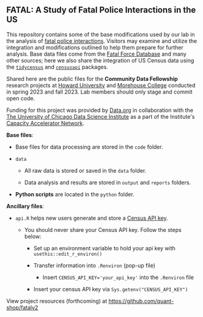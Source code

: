 ## FATAL: A Study of Fatal Police Interactions in the US

This repository contains some of the base modifications used by our lab in the analysis of [fatal police interactions](https://www.washingtonpost.com/graphics/investigations/police-shootings-database/). Visitors may examine and utilize the integration and modifications outlined to help them prepare for further analysis. Base data files come from the [Fatal Force Database](https://github.com/washingtonpost/data-police-shootings) and many other sources; here we also share the integration of US Census data using the [`tidycensus`](https://walker-data.com/tidycensus/) and [`censusapi`](https://github.com/hrecht/censusapi) packages. 

Shared here are the public files for the **Community Data Fellowship** research projects at [Howard University](https://howard.edu/) and [Morehouse College](https://morehouse.edu/) conducted in spring 2023 and fall 2023. Lab members should only stage and commit open code.

Funding for this project was provided by [Data.org](https://data.org/) in collaboration with the [The University of Chicago Data Science Institute](https://datascience.uchicago.edu/) as a part of the Institute's [Capacity Accelerator Network](https://datascience.uchicago.edu/outreach/capacity-accelerator-network/).

**Base files**:

* Base files for data processing are stored in the `code` folder.

* `data`

  - All raw data is stored or saved in the `data` folder.
  
  - Data analysis and results are stored in `output` and `reports` folders.

* **Python scripts** are located in the `python` folder.

**Ancillary files**:

* `api.R` helps new users generate and store a [Census API key](https://api.census.gov/data/key_signup.html).

  - You should never share your Census API key. Follow the steps below:
  
    - Set up an environment variable to hold your api key with `usethis::edit_r_environ()`

    - Transfer information into `.Renviron` (pop-up file) 
    
        - Insert `CENSUS_API_KEY='your_api_key'` into the `.Renviron` file
  
    - Insert your census API key via `Sys.getenv("CENSUS_API_KEY")`

View project resources (forthcoming) at https://github.com/quant-shop/fatalv2


